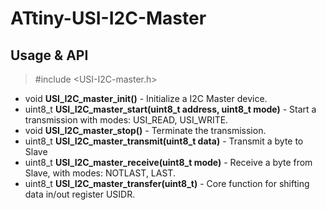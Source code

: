 # ATtiny-USI-I2C-Master


## Usage & API
> #include <USI-I2C-master.h>
- void **USI_I2C_master_init()** - Initialize a I2C Master device.
- uint8_t **USI_I2C_master_start(uint8_t address, uint8_t mode)** - Start a transmission with modes: USI_READ, USI_WRITE.
- void **USI_I2C_master_stop()** - Terminate the transmission.
- uint8_t **USI_I2C_master_transmit(uint8_t data)** - Transmit a byte to Slave
- uint8_t **USI_I2C_master_receive(uint8_t mode)** - Receive a byte from Slave, with modes: NOTLAST, LAST.
- uint8_t **USI_I2C_master_transfer(uint8_t)** - Core function for shifting data in/out register USIDR.
